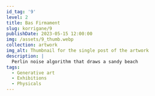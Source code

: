 ```yaml
---
id_tag: '9'
level: 2
title: Bas Firmament
slug: korrigane/9
publishDate: 2023-05-15 12:00:00
img: /assets/9_thumb.webp
collection: artwork
img_alt: Thumbnail for the single post of the artwork
description: |
  Perlin noise algorithm that draws a sandy beach
tags:
  - Generative art
  - Exhibitions
  - Physicals
---
```

